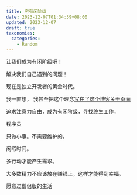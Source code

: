 ```yaml
---
title: 穷有闲阶级
date: 2023-12-07T01:34:39+08:00
updated: 2023-12-07
draft: true
taxonomies:
  categories:
    - Random
---
```


让我们成为有闲阶级吧！

<!-- more -->

解决我们自己遇到的问题！

现在是独立开发者的黄金时代。

我一直想， 我甚至把这个理念[写在了这个博客关于页面](https://www.owenyoung.com/about/)

追求注意力自由，成为有闲阶级，寻找终生工作，

程序员

只做小事。不需要维护的。

闲暇时间。

多行动才能产生需求。

大多数精力不应该放在赚钱上，这样才能得到幸福。

愿意过僧侣版的生活
